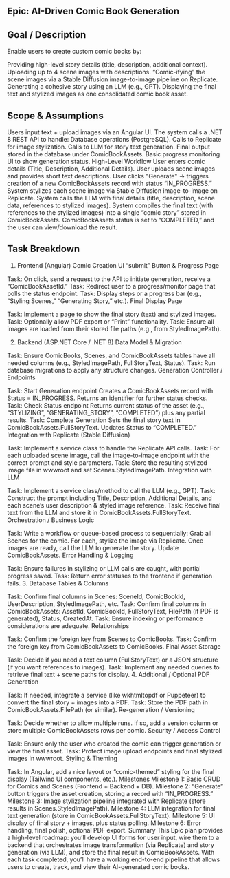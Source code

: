 ## Epic: AI-Driven Comic Book Generation

## Goal / Description
Enable users to create custom comic books by:

Providing high-level story details (title, description, additional context).
Uploading up to 4 scene images with descriptions.
“Comic-ifying” the scene images via a Stable Diffusion image-to-image pipeline on Replicate.
Generating a cohesive story using an LLM (e.g., GPT).
Displaying the final text and stylized images as one consolidated comic book asset.


## Scope & Assumptions
Users input text + upload images via an Angular UI.
The system calls a .NET 8 REST API to handle:
Database operations (PostgreSQL).
Calls to Replicate for image stylization.
Calls to LLM for story text generation.
Final output stored in the database under ComicBookAssets.
Basic progress monitoring UI to show generation status.
High-Level Workflow
User enters comic details (Title, Description, Additional Details).
User uploads scene images and provides short text descriptions.
User clicks "Generate" -> triggers creation of a new ComicBookAssets record with status “IN_PROGRESS.”
System stylizes each scene image via Stable Diffusion image-to-image on Replicate.
System calls the LLM with final details (title, description, scene data, references to stylized images).
System compiles the final text (with references to the stylized images) into a single “comic story” stored in ComicBookAssets.
ComicBookAssets status is set to “COMPLETED,” and the user can view/download the result.

## Task Breakdown
1. Frontend (Angular)
Comic Creation UI
“submit” Button & Progress Page

Task: On click, send a request to the API to initiate generation, receive a “ComicBookAssetId.”
Task: Redirect user to a progress/monitor page that polls the status endpoint.
Task: Display steps or a progress bar (e.g., “Styling Scenes,” “Generating Story,” etc.).
Final Display Page

Task: Implement a page to show the final story (text) and stylized images.
Task: Optionally allow PDF export or “Print” functionality.
Task: Ensure all images are loaded from their stored file paths (e.g., from StyledImagePath).

2. Backend (ASP.NET Core / .NET 8)
Data Model & Migration

Task: Ensure ComicBooks, Scenes, and ComicBookAssets tables have all needed columns (e.g., StyledImagePath, FullStoryText, Status).
Task: Run database migrations to apply any structure changes.
Generation Controller / Endpoints

Task: Start Generation endpoint
Creates a ComicBookAssets record with Status = IN_PROGRESS.
Returns an identifier for further status checks.
Task: Check Status endpoint
Returns current status of the asset (e.g., “STYLIZING”, “GENERATING_STORY”, “COMPLETED”) plus any partial results.
Task: Complete Generation
Sets the final story text in ComicBookAssets.FullStoryText.
Updates Status to “COMPLETED.”
Integration with Replicate (Stable Diffusion)

Task: Implement a service class to handle the Replicate API calls.
Task: For each uploaded scene image, call the image-to-image endpoint with the correct prompt and style parameters.
Task: Store the resulting stylized image file in wwwroot and set Scenes.StyledImagePath.
Integration with LLM

Task: Implement a service class/method to call the LLM (e.g., GPT).
Task: Construct the prompt including Title, Description, Additional Details, and each scene’s user description & styled image reference.
Task: Receive final text from the LLM and store it in ComicBookAssets.FullStoryText.
Orchestration / Business Logic

Task: Write a workflow or queue-based process to sequentially:
Grab all Scenes for the comic.
For each, stylize the image via Replicate.
Once images are ready, call the LLM to generate the story.
Update ComicBookAssets.
Error Handling & Logging

Task: Ensure failures in stylizing or LLM calls are caught, with partial progress saved.
Task: Return error statuses to the frontend if generation fails.
3. Database
Tables & Columns

Task: Confirm final columns in Scenes:
SceneId, ComicBookId, UserDescription, StyledImagePath, etc.
Task: Confirm final columns in ComicBookAssets:
AssetId, ComicBookId, FullStoryText, FilePath (if PDF is generated), Status, CreatedAt.
Task: Ensure indexing or performance considerations are adequate.
Relationships

Task: Confirm the foreign key from Scenes to ComicBooks.
Task: Confirm the foreign key from ComicBookAssets to ComicBooks.
Final Asset Storage

Task: Decide if you need a text column (FullStoryText) or a JSON structure (if you want references to images).
Task: Implement any needed queries to retrieve final text + scene paths for display.
4. Additional / Optional
PDF Generation

Task: If needed, integrate a service (like wkhtmltopdf or Puppeteer) to convert the final story + images into a PDF.
Task: Store the PDF path in ComicBookAssets.FilePath (or similar).
Re-generation / Versioning

Task: Decide whether to allow multiple runs. If so, add a version column or store multiple ComicBookAssets rows per comic.
Security / Access Control

Task: Ensure only the user who created the comic can trigger generation or view the final asset.
Task: Protect image upload endpoints and final stylized images in wwwroot.
Styling & Theming

Task: In Angular, add a nice layout or “comic-themed” styling for the final display (Tailwind UI components, etc.).
Milestones
Milestone 1: Basic CRUD for Comics and Scenes (Frontend + Backend + DB).
Milestone 2: “Generate” button triggers the asset creation, storing a record with “IN_PROGRESS.”
Milestone 3: Image stylization pipeline integrated with Replicate (store results in Scenes.StyledImagePath).
Milestone 4: LLM integration for final text generation (store in ComicBookAssets.FullStoryText).
Milestone 5: UI display of final story + images, plus status polling.
Milestone 6: Error handling, final polish, optional PDF export.
Summary
This Epic plan provides a high-level roadmap: you’ll develop UI forms for user input, wire them to a backend that orchestrates image transformation (via Replicate) and story generation (via LLM), and store the final result in ComicBookAssets. With each task completed, you’ll have a working end-to-end pipeline that allows users to create, track, and view their AI-generated comic books.
